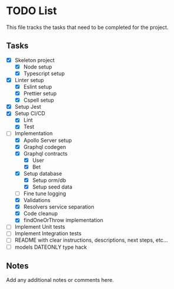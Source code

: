 # TODO List

This file tracks the tasks that need to be completed for the project.

## Tasks

- [x] Skeleton project
  - [x] Node setup
  - [x] Typescript setup
- [x] Linter setup
  - [x] Eslint setup
  - [x] Prettier setup
  - [x] Cspell setup
- [x] Setup Jest
- [x] Setup CI/CD
  - [x] Lint
  - [x] Test
- [ ] Implementation
  - [x] Apollo Server setup
  - [x] Graphql codegen
  - [x] Graphql contracts
    - [x] User
    - [x] Bet
  - [x] Setup database
    - [x] Setup orm/db
    - [x] Setup seed data
  - [ ] Fine tune logging
  - [x] Validations
  - [x] Resolvers service separation
  - [x] Code cleanup
  - [x] findOneOrThrow implementation
- [ ] Implement Unit tests
- [ ] Implement Integration tests
- [ ] README with clear instructions, descriptions, next steps, etc...
- [ ] models DATEONLY type hack

## Notes

Add any additional notes or comments here.

